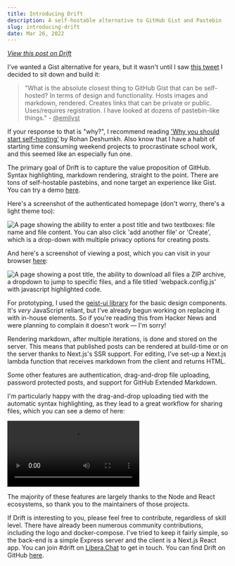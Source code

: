 ```yaml
---
title: Introducing Drift
description: A self-hostable alternative to GitHub Gist and Pastebin
slug: introducing-drift
date: Mar 26, 2022
---
```


_[View this post on Drift](https://paste.maxleiter.com/post/e63d766e-c33f-4094-9a15-dbf43e60fa53)_

I've wanted a Gist alternative for years, but it wasn't until I saw [this tweet](https://twitter.com/emilyst/status/1499858264346935297) I decided to sit down and build it:

> "What is the absolute closest thing to GitHub Gist that can be self-hosted? In terms of design and functionality. Hosts images and markdown, rendered. Creates links that can be private or public. Uses/requires registration. I have looked at dozens of pastebin-like things." - <a href="https://twitter.com/emilyst" style="color: var(--link);">@emilyst</a>

If your response to that is "why?", I recommend reading ['Why you should start self-hosting'](https://rohanrd.xyz/posts/why-you-should-start-self-hosting/) by Rohan Deshumkh. Also know that I have a habit of starting time consuming weekend projects to procrastinate school work, and this seemed like an especially fun one.

The primary goal of Drift is to capture the value proposition of GitHub. Syntax highlighting, markdown rendering, straight to the point. There are tons of self-hostable pastebins, and none target an experience like Gist. You can try a demo [here](https://drift.maxleiter.com).

Here's a screenshot of the authenticated homepage (don't worry, there's a light theme too):

<img src="/blog/drift/new.png" alt="A page showing the ability to enter a post title and two textboxes: file name and file content. You can also click 'add another file' or 'Create', which is a drop-down with multiple privacy options for creating posts." />

And here's a screenshot of viewing a post, which you can visit in your browser [here](https://paste.maxleiter.com/post/2ad57c13-4c40-4183-b41b-67e127fc5995):

<img src="/blog/drift/view-post.png" alt="A page showing a post title, the ability to download all files a ZIP archive, a dropdown to jump to specific files, and a file titled 'webpack.config.js' with javascript highlighted code." />

For prototyping, I used the [geist-ui library](https://geist-ui.dev) for the basic design components. It's _very_ JavaScript reliant, but I've already begun working on replacing it with in-house elements. So if you're reading this from Hacker News and were planning to complain it doesn't work &mdash; I'm sorry!

Rendering markdown, after multiple iterations, is done and stored on the server. This means that published posts can be rendered at build-time or on the server thanks to Next.js's SSR support. For editing, I've set-up a Next.js lambda function that receives markdown from the client and returns HTML.

Some other features are authentication, drag-and-drop file uploading, password protected posts, and support for GitHub Extended Markdown.

I'm particularly happy with the drag-and-drop uploading tied with the automatic syntax highlighting, as they lead to a great workflow for sharing files, which you can see a demo of here:

<video controls>
    <source src="/blog/drift/view-post-demo.webm" type="video/webm" />
</video>

The majority of these features are largely thanks to the Node and React ecosystems, so thank you to the maintainers of those projects.

If Drift is interesting to you, please feel free to contribute, regardless of skill level. There have already been numerous community contributions, including the logo and docker-compose. I've tried to keep it fairly simple, so the back-end is a simple Express server and the client is a Next.js React app. You can join #drift on [Libera.Chat](https://libera.chat) to get in touch. You can find Drift on GitHub [here](https://github.com/maxleiter/drift).
